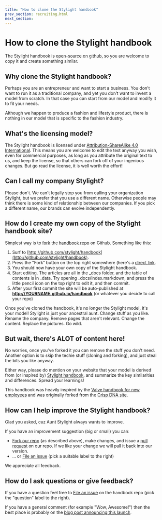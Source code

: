 ```yaml
---
title: "How to clone the Stylight handbook"
prev_section: recruiting.html
next_section:
---
```


# How to clone the Stylight handbook

The Stylight handbook is [open-source on github](https://github.com/stylight/handbook), so you are welcome to copy it and create something similar.

## Why clone the Stylight handbook?

Perhaps you are an entrepreneur and want to start a business. You don't want to run it as a traditional company, and yet you don't want to invent a model from scratch. In that case you can start from our model and modify it to fit your needs.

Although we happen to produce a fashion and lifestyle product, there is nothing in our model that is specific to the fashion industry.

## What's the licensing model?

The Stylight handbook is licensed under [Attribution-ShareAlike 4.0 International](http://creativecommons.org/licenses/by-sa/4.0/). This means you are welcome to edit the text anyway you wish, even for commercial purposes, as long as you attribute the original text to us, and keep the license, so that others can fork off of your ingenious changes. But go read the license, it is well worth the effort!

## Can I call my company Stylight?

Please don't. We can't legally stop you from calling your organization Stylight, but we prefer that you use a different name. Otherwise people may think there is some kind of relationship between our companies. If you pick a different name, our brands can evolve independently.

## How do I create my own copy of the Stylight handbook site?

Simplest way is to [fork](https://help.github.com/articles/fork-a-repo/) the [handbook repo](https://github.com/stylight/handbook) on Github. Something like this:

1. Surf to [http://github.com/stylight/handbook](http://github.com/stylight/handbook).
2. Press the "Fork" button on the top right somewhere (here's a [direct link](https://github.com/stylight/handbook/fork).
3. You should now have your own copy of the Stylight handbook.
4. Start editing. The articles are all in the _docs folder, and the table of contents is in _data. Try opening _docs/index.markdown, and press the little pencil icon on the top right to edit it, and then commit.
5. After your first commit the site will be auto-published at **http://YOURNAME.github.io/handbook** (or whatever you decide to call your repo)

Once you've cloned the handbook, it's no longer the Stylight model, it's your model! Stylight is just your ancestral aunt. Change stuff as you like. Rename the company. Remove pages that aren't relevant. Change the content. Replace the pictures. Go wild.

## But wait, there's ALOT of content here!

No worries, once you've forked it you can remove the stuff you don't need. Another option is to skip the techie stuff (cloning and forking), and just steal the bits you like anyway.

Either way, please do mention on your website that your model is derived from (or inspired by) [Stylight handbook](http://stylight.com/handbook), and  summarize the key similarities and differences. Spread your learnings!

This handbook was heavily inspired by the [Valve handbook for new employees](https://www.valvesoftware.com/company/Valve_Handbook_LowRes.pdf) and was originally forked from the [Crisp DNA site](http://dna.crisp.se/).

## How can I help improve the Stylight handbook?

Glad you asked, cuz Aunt Stylight always wants to improve.

If you have an improvement suggestion (big or small) you can:
* [Fork our repo](https://github.com/stylight/handbook/fork) (as described above), make changes, and issue a [pull request](https://help.github.com/articles/using-pull-requests/) on our repo. If we like your change we will pull it back into our version.
* ... or [File an issue](https://github.com/stylight/handbook/issues/new) (pick a suitable label to the right)

We appreciate all feedback.

## How do I ask questions or give feedback?

If you have a question feel free to [File an issue](https://github.com/stylight/handbook/issues/new) on the handbook repo (pick the "question" label to the right).

If you have a general comment (for example "Wow, Awesome!") then the best place is probably on the [blog post announcing this launch](http://blog.stylight.com).

